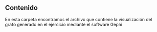 ## Contenido

En esta carpeta encontramos el archivo que contiene la visualización del grafo generado en el ejercicio mediante el software Gephi
